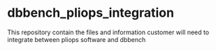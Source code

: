 # dbbench_pliops_integration
This repository contain the files and information customer will need to integrate between pliops software and dbbench
